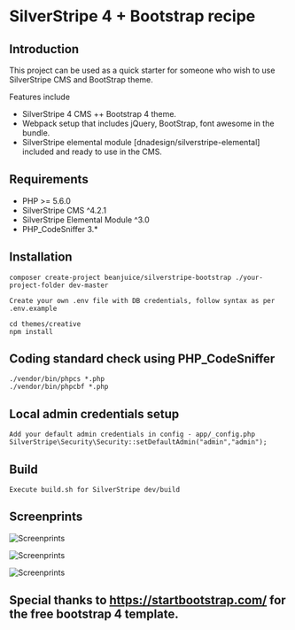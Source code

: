 # SilverStripe 4 + Bootstrap recipe
    
## Introduction

This project can be used as a quick starter for someone who wish to use SilverStripe CMS and BootStrap theme.

Features include

* SilverStripe 4 CMS ++ Bootstrap 4 theme.
* Webpack setup that includes jQuery, BootStrap, font awesome in the bundle.
* SilverStripe elemental module [dnadesign/silverstripe-elemental] included and ready to use in the CMS.

## Requirements

* PHP >= 5.6.0
* SilverStripe CMS ^4.2.1
* SilverStripe Elemental Module ^3.0
* PHP_CodeSniffer 3.*


## Installation

```
composer create-project beanjuice/silverstripe-bootstrap ./your-project-folder dev-master
```

```
Create your own .env file with DB credentials, follow syntax as per .env.example
```

```
cd themes/creative
npm install
```

## Coding standard check using PHP_CodeSniffer

```
./vendor/bin/phpcs *.php
./vendor/bin/phpcbf *.php
```

## Local admin credentials setup

```
Add your default admin credentials in config - app/_config.php
SilverStripe\Security\Security::setDefaultAdmin("admin","admin");
```

## Build

```
Execute build.sh for SilverStripe dev/build
```

## Screenprints


![Screenprints](https://raw.githubusercontent.com/sathish-vel/silverstripe-bootstrap/master/themes/creative/images/homepage.png)



![Screenprints](https://raw.githubusercontent.com/sathish-vel/silverstripe-bootstrap/master/themes/creative/images/cmsadmin.png)



![Screenprints](https://raw.githubusercontent.com/sathish-vel/silverstripe-bootstrap/master/themes/creative/images/adminlogin.png)



## Special thanks to https://startbootstrap.com/ for the free bootstrap 4 template.